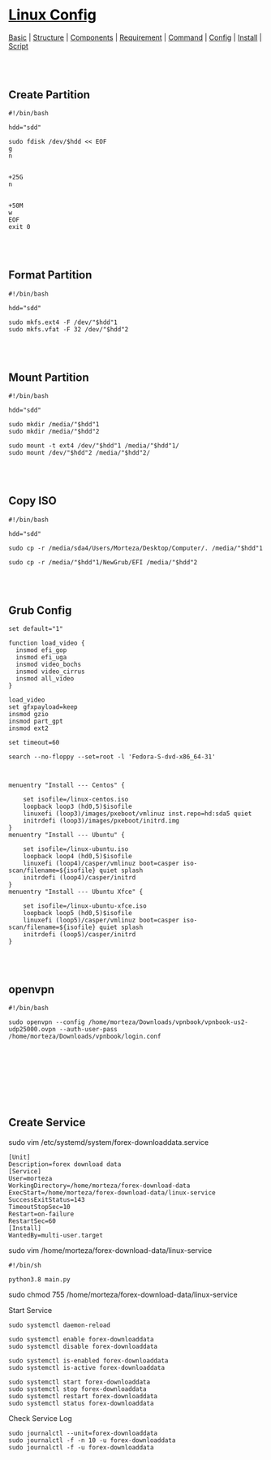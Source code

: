 <style>
.md0{margin-top: 150px;}
.md1{margin-top: 75px;}
.md2{margin-top: 50px;}
.md3{margin-top: 25px;}
.md4{margin-top: 10px;}
.tbl1 td#header{background-color: D1ECCF}
.tbl1 tr#header{background-color: D1ECCF}
</style>

# [<span style="color:black;">Linux Config</span>](Linux.md)
[Basic](Linux-Basic.md) | [Structure](Linux-Structure.md) | [Components](Linux-Components.md) | [Requirement](Linux-Requirement.md) | [Command](Linux-Command.md) | [Config](Linux-Config.md) | [Install](Linux-Install.md) | [Script](Linux-Script.md)
<div class="md1"></div>




## Create Partition
	#!/bin/bash

	hdd="sdd"

	sudo fdisk /dev/$hdd << EOF
	g
	n


	+25G
	n


	+50M
	w
	EOF
	exit 0
	
	
	
	
<div class="md1"></div>





## Format Partition
	#!/bin/bash

	hdd="sdd"

	sudo mkfs.ext4 -F /dev/"$hdd"1
	sudo mkfs.vfat -F 32 /dev/"$hdd"2




<div class="md1"></div>





## Mount Partition
	#!/bin/bash

	hdd="sdd"

	sudo mkdir /media/"$hdd"1
	sudo mkdir /media/"$hdd"2

	sudo mount -t ext4 /dev/"$hdd"1 /media/"$hdd"1/
	sudo mount /dev/"$hdd"2 /media/"$hdd"2/
	
	
	
	
<div class="md1"></div>




## Copy ISO
	#!/bin/bash

	hdd="sdd"

	sudo cp -r /media/sda4/Users/Morteza/Desktop/Computer/. /media/"$hdd"1

	sudo cp -r /media/"$hdd"1/NewGrub/EFI /media/"$hdd"2

	
	
	
	
<div class="md1"></div>




## Grub Config
	set default="1"

	function load_video {
	  insmod efi_gop
	  insmod efi_uga
	  insmod video_bochs
	  insmod video_cirrus
	  insmod all_video
	}

	load_video
	set gfxpayload=keep
	insmod gzio
	insmod part_gpt
	insmod ext2

	set timeout=60

	search --no-floppy --set=root -l 'Fedora-S-dvd-x86_64-31'



	menuentry "Install --- Centos" {

		set isofile=/linux-centos.iso
		loopback loop3 (hd0,5)$isofile
		linuxefi (loop3)/images/pxeboot/vmlinuz inst.repo=hd:sda5 quiet
		initrdefi (loop3)/images/pxeboot/initrd.img
	}
	menuentry "Install --- Ubuntu" {
		
		set isofile=/linux-ubuntu.iso
		loopback loop4 (hd0,5)$isofile
		linuxefi (loop4)/casper/vmlinuz boot=casper iso-scan/filename=${isofile} quiet splash
		initrdefi (loop4)/casper/initrd
	}
	menuentry "Install --- Ubuntu Xfce" {
		
		set isofile=/linux-ubuntu-xfce.iso
		loopback loop5 (hd0,5)$isofile
		linuxefi (loop5)/casper/vmlinuz boot=casper iso-scan/filename=${isofile} quiet splash
		initrdefi (loop5)/casper/initrd
	}




<div class="md1"></div>




## openvpn

	#!/bin/bash
	
	sudo openvpn --config /home/morteza/Downloads/vpnbook/vpnbook-us2-udp25000.ovpn --auth-user-pass /home/morteza/Downloads/vpnbook/login.conf








<div class="md0"></div>

## Create Service

sudo vim /etc/systemd/system/forex-downloaddata.service

	[Unit]
	Description=forex download data
	[Service]
	User=morteza
	WorkingDirectory=/home/morteza/forex-download-data
	ExecStart=/home/morteza/forex-download-data/linux-service
	SuccessExitStatus=143
	TimeoutStopSec=10
	Restart=on-failure
	RestartSec=60
	[Install]
	WantedBy=multi-user.target

sudo vim /home/morteza/forex-download-data/linux-service

	#!/bin/sh

	python3.8 main.py

sudo chmod 755 /home/morteza/forex-download-data/linux-service

Start Service

	sudo systemctl daemon-reload
	
	sudo systemctl enable forex-downloaddata
	sudo systemctl disable forex-downloaddata
	
	sudo systemctl is-enabled forex-downloaddata
	sudo systemctl is-active forex-downloaddata

	sudo systemctl start forex-downloaddata
	sudo systemctl stop forex-downloaddata
	sudo systemctl restart forex-downloaddata
	sudo systemctl status forex-downloaddata

Check Service Log 

	sudo journalctl --unit=forex-downloaddata
	sudo journalctl -f -n 10 -u forex-downloaddata
	sudo journalctl -f -u forex-downloaddata